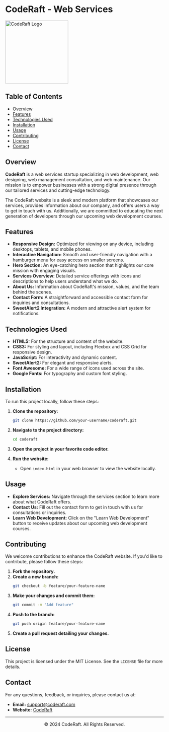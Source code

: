 # CodeRaft - Web Services
<img src="https://i.ibb.co/ZTMQ6WN/Code-Raft-Logo.png" alt="CodeRaft Logo" width="200px">

## Table of Contents
- [Overview](#overview)
- [Features](#features)
- [Technologies Used](#technologies-used)
- [Installation](#installation)
- [Usage](#usage)
- [Contributing](#contributing)
- [License](#license)
- [Contact](#contact)

## Overview
**CodeRaft** is a web services startup specializing in web development, web designing, web management consultation, and web maintenance. Our mission is to empower businesses with a strong digital presence through our tailored services and cutting-edge technology.

The CodeRaft website is a sleek and modern platform that showcases our services, provides information about our company, and offers users a way to get in touch with us. Additionally, we are committed to educating the next generation of developers through our upcoming web development courses.

## Features
- **Responsive Design:** Optimized for viewing on any device, including desktops, tablets, and mobile phones.
- **Interactive Navigation:** Smooth and user-friendly navigation with a hamburger menu for easy access on smaller screens.
- **Hero Section:** An eye-catching hero section that highlights our core mission with engaging visuals.
- **Services Overview:** Detailed service offerings with icons and descriptions to help users understand what we do.
- **About Us:** Information about CodeRaft's mission, values, and the team behind the scenes.
- **Contact Form:** A straightforward and accessible contact form for inquiries and consultations.
- **SweetAlert2 Integration:** A modern and attractive alert system for notifications.

## Technologies Used
- **HTML5:** For the structure and content of the website.
- **CSS3:** For styling and layout, including Flexbox and CSS Grid for responsive design.
- **JavaScript:** For interactivity and dynamic content.
- **SweetAlert2:** For elegant and responsive alerts.
- **Font Awesome:** For a wide range of icons used across the site.
- **Google Fonts:** For typography and custom font styling.

## Installation
To run this project locally, follow these steps:
1. **Clone the repository:**
   ```bash
   git clone https://github.com/your-username/coderaft.git

2. **Navigate to the project directory:**
   ```bash
   cd coderaft

3. **Open the project in your favorite code editor.**

4. **Run the website:**
   - Open `index.html` in your web browser to view the website locally.

## Usage
- **Explore Services:** Navigate through the services section to learn more about what CodeRaft offers.
- **Contact Us:** Fill out the contact form to get in touch with us for consultations or inquiries.
- **Learn Web Development:** Click on the "Learn Web Development" button to receive updates about our upcoming web development courses.

## Contributing
We welcome contributions to enhance the CodeRaft website. If you'd like to contribute, please follow these steps:

1. **Fork the repository.**
2. **Create a new branch:**
   ```bash
   git checkout -b feature/your-feature-name
3. **Make your changes and commit them:**
   ```bash
   git commit -m "Add feature"
4. **Push to the branch:**
   ```bash
   git push origin feature/your-feature-name
5. **Create a pull request detailing your changes.**

## License
This project is licensed under the MIT License. See the `LICENSE` file for more details.

## Contact
For any questions, feedback, or inquiries, please contact us at:
- **Email:** support@coderaft.com
- **Website:** [CodeRaft](https://www.coderaft.com)

---

<p align="center">&copy; 2024 CodeRaft. All Rights Reserved.</p>